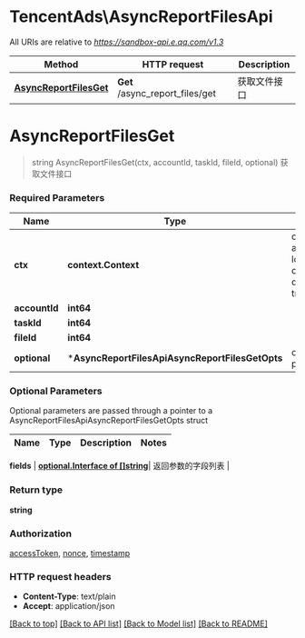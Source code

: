 # TencentAds\AsyncReportFilesApi

All URIs are relative to *https://sandbox-api.e.qq.com/v1.3*

Method | HTTP request | Description
------------- | ------------- | -------------
[**AsyncReportFilesGet**](AsyncReportFilesApi.md#AsyncReportFilesGet) | **Get** /async_report_files/get | 获取文件接口


# **AsyncReportFilesGet**
> string AsyncReportFilesGet(ctx, accountId, taskId, fileId, optional)
获取文件接口

### Required Parameters

Name | Type | Description  | Notes
------------- | ------------- | ------------- | -------------
 **ctx** | **context.Context** | context for authentication, logging, cancellation, deadlines, tracing, etc.
  **accountId** | **int64**|  | 
  **taskId** | **int64**|  | 
  **fileId** | **int64**|  | 
 **optional** | ***AsyncReportFilesApiAsyncReportFilesGetOpts** | optional parameters | nil if no parameters

### Optional Parameters
Optional parameters are passed through a pointer to a AsyncReportFilesApiAsyncReportFilesGetOpts struct

Name | Type | Description  | Notes
------------- | ------------- | ------------- | -------------



 **fields** | [**optional.Interface of []string**](string.md)| 返回参数的字段列表 | 

### Return type

**string**

### Authorization

[accessToken](../README.md#accessToken), [nonce](../README.md#nonce), [timestamp](../README.md#timestamp)

### HTTP request headers

 - **Content-Type**: text/plain
 - **Accept**: application/json

[[Back to top]](#) [[Back to API list]](../README.md#documentation-for-api-endpoints) [[Back to Model list]](../README.md#documentation-for-models) [[Back to README]](../README.md)

